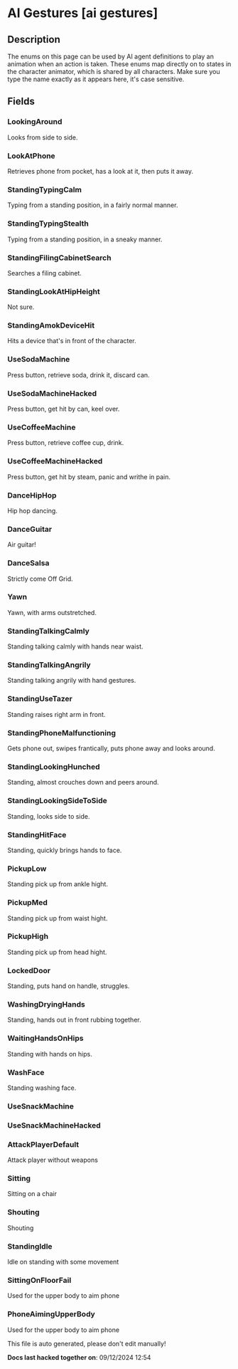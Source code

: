 AI Gestures [ai gestures]
===========

Description
-----------

The enums on this page can be used by AI agent definitions to play an
animation when an action is taken. These enums map directly on to states
in the character animator, which is shared by all characters. Make sure
you type the name exactly as it appears here, it's case sensitive.

Fields
------

### LookingAround

Looks from side to side.

### LookAtPhone

Retrieves phone from pocket, has a look at it, then puts it away.

### StandingTypingCalm

Typing from a standing position, in a fairly normal manner.

### StandingTypingStealth

Typing from a standing position, in a sneaky manner.

### StandingFilingCabinetSearch

Searches a filing cabinet.

### StandingLookAtHipHeight

Not sure.

### StandingAmokDeviceHit

Hits a device that's in front of the character.

### UseSodaMachine

Press button, retrieve soda, drink it, discard can.

### UseSodaMachineHacked

Press button, get hit by can, keel over.

### UseCoffeeMachine

Press button, retrieve coffee cup, drink.

### UseCoffeeMachineHacked

Press button, get hit by steam, panic and writhe in pain.

### DanceHipHop

Hip hop dancing.

### DanceGuitar

Air guitar!

### DanceSalsa

Strictly come Off Grid.

### Yawn

Yawn, with arms outstretched.

### StandingTalkingCalmly

Standing talking calmly with hands near waist.

### StandingTalkingAngrily

Standing talking angrily with hand gestures.

### StandingUseTazer

Standing raises right arm in front.

### StandingPhoneMalfunctioning

Gets phone out, swipes frantically, puts phone away and looks around.

### StandingLookingHunched

Standing, almost crouches down and peers around.

### StandingLookingSideToSide

Standing, looks side to side.

### StandingHitFace

Standing, quickly brings hands to face.

### PickupLow

Standing pick up from ankle hight.

### PickupMed

Standing pick up from waist hight.

### PickupHigh

Standing pick up from head hight.

### LockedDoor

Standing, puts hand on handle, struggles.

### WashingDryingHands

Standing, hands out in front rubbing together.

### WaitingHandsOnHips

Standing with hands on hips.

### WashFace

Standing washing face.

### UseSnackMachine

### UseSnackMachineHacked

### AttackPlayerDefault

Attack player without weapons

### Sitting

Sitting on a chair

### Shouting

Shouting

### StandingIdle

Idle on standing with some movement

### SittingOnFloorFail

Used for the upper body to aim phone

### PhoneAimingUpperBody

Used for the upper body to aim phone

This file is auto generated, please don't edit manually!

**Docs last hacked together on**: 09/12/2024 12:54
